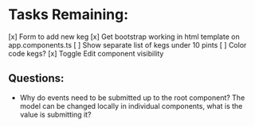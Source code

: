 # Tasks Remaining:

[x] Form to add new keg
[x] Get bootstrap working in html template on app.components.ts
[ ] Show separate list of kegs under 10 pints
[ ] Color code kegs?
[x] Toggle Edit component visibility

## Questions:
* Why do events need to be submitted up to the root component? The model can be changed locally in individual components, what is the value is submitting it?
